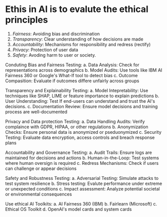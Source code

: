 # Ethis in AI is to evalute the ethical principles
1. *Fairness*: Avoiding bias and discrimination
2. *Transparency*: Clear understanding of how decisions are made
3. *Accountability*: Mechanisms for responsibility and redress (rectify)
4. *Privacy*: Protection of user data
5. *Safety*: Avoding harm to user or society.

Conduting Bias and Fairness Testing:
a. Data Analysis: Check for representations across demographics
b. Model Audits: Use tools like IBM AI Fairness 360 or Google's What-If tool to detect bias
c. Outcome Compasition: Evaluate if outcomes differe unfairly across groups

Transparency and Explainability Testing:
a. Model Intepretability: Use techniques like SHAP, LIME or feature importance to explain predictions
b. User Understanding: Test If end-users can understand and trust the AI's decisions.
c. Documentation Review: Ensure model decisions and training process are well-documented

Privacy and Data protection Testing:
a. Data Handling Audits: Verify complaince with GDPR, HIPAA, or other regulations
b. Anonymization Checks: Ensure personal data is anonymized or pseduonymized
c. Security Testing: Evaluate data encryption, access controls and breach response plans

Accountability and Governance Testing:
a. Audit Trails: Ensure logs are maintained for decisions and actions
b. Human-in-the-Loop: Test systems where human oversign is required
c. Redress Mechanisms: Check if users can challenge or appear decisions

Safety and Robustness Testing:
a. Adversarial Testing: Simulate attacks to test system resilience
b. Stress testing: Evalute performance under extreme or unexpected conditions
c. Impact assessment: Analyze potential societal or environmental consequences

Use ethical AI Toolkits:
a. AI Fairness 360 (IBM)
b. Fairlearn (Microsoft)
c. Ethical OS Toolkit
d. OpenAI's model cards and system cards
